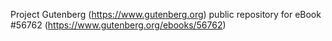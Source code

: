 Project Gutenberg (https://www.gutenberg.org) public repository for
eBook #56762 (https://www.gutenberg.org/ebooks/56762)

